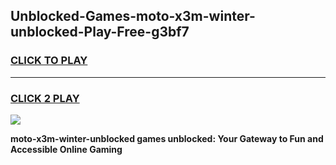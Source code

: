 
## Unblocked-Games-moto-x3m-winter-unblocked-Play-Free-g3bf7
<h3>
<a href="https://premium76.site?title=moto-x3m-winter-unblocked&ref=17A">CLICK TO PLAY</a></h3>
<hr>

<h3>
<a href="https://premium76.site?title=moto-x3m-winter-unblocked&ref=17A">CLICK 2 PLAY</a>
  
</h3>

<a href="https://premium76.site?title=moto-x3m-winter-unblocked&ref=17A"><img src="https://clearcache.store/games.png"></a>


**moto-x3m-winter-unblocked games unblocked: Your Gateway to Fun and Accessible Online Gaming**
